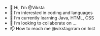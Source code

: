 - 👋 Hi, I’m @Viksta
- 👀 I’m interested in coding and languages
- 🌱 I’m currently learning Java, HTML, CSS
- 💞️ I’m looking to collaborate on ...
- 📫 How to reach me @vikstagrram on Inst

<!---
Viksta/Viksta is a ✨ special ✨ repository because its `README.md` (this file) appears on your GitHub profile.
You can click the Preview link to take a look at your changes.
--->
